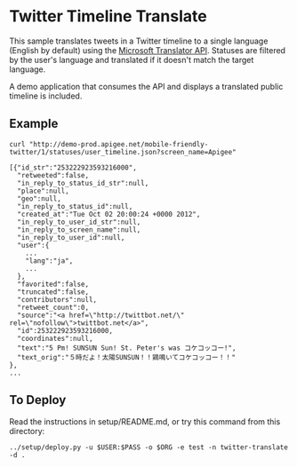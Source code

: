 # Twitter Timeline Translate

This sample translates tweets in a Twitter timeline to a single language
(English by default) using the [Microsoft Translator API](http://www.microsofttranslator.com/dev/).
Statuses are filtered by the user's language and translated if it doesn't
match the target language.

A demo application that consumes the API and displays a translated public timeline is included.

## Example

    curl "http://demo-prod.apigee.net/mobile-friendly-twitter/1/statuses/user_timeline.json?screen_name=Apigee"

    [{"id_str":"253222923593216000",
      "retweeted":false,
      "in_reply_to_status_id_str":null,
      "place":null,
      "geo":null,
      "in_reply_to_status_id":null,
      "created_at":"Tue Oct 02 20:00:24 +0000 2012",
      "in_reply_to_user_id_str":null,
      "in_reply_to_screen_name":null,
      "in_reply_to_user_id":null,
      "user":{
        ...
        "lang":"ja",
        ...
      },
      "favorited":false,
      "truncated":false,
      "contributors":null,
      "retweet_count":0,
      "source":"<a href=\"http://twittbot.net/\" rel=\"nofollow\">twittbot.net</a>",
      "id":253222923593216000,
      "coordinates":null,
      "text":"5 Pm! SUNSUN Sun! St. Peter's was コケコッコー!",
      "text_orig":"５時だよ！太陽SUNSUN！！鶏鳴いてコケコッコー！！"
    },
    ...

## To Deploy

Read the instructions in setup/README.md, or try this command from this directory:

    ../setup/deploy.py -u $USER:$PASS -o $ORG -e test -n twitter-translate -d .


